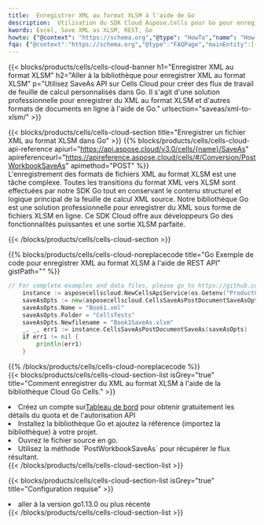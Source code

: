 ```yaml
---
title:  Enregistrer XML au format XLSM à l'aide de Go
description:  Utilisation du SDK Cloud Aspose.Cells pour Go pour enregistrer le fichier au format XML au format XLSM.
kwords: Excel, Save XML as XLSM, REST, Go
howto: {"@context": "https://schema.org","@type": "HowTo","name": "How to save XML as XLSM using the Cells Cloud Go library.","description": "How to save XML as XLSM using the Cells Cloud Go library.","image": {"@type": "ImageObject"},"url": "/go/saveas/xml-to-xlsm/","step": [{ "@type": "HowToStep","name": "How to save XML as XLSM using the Cells Cloud Go library. step 1", "image": {"@type": "ImageObject",},"url": "/go/saveas/xml-to-xlsm/","text": "Register an account at <a href='https://dashboard.aspose.cloud/'>Dashboard</a> to get free API quota & authorization details",},{ "@type": "HowToStep","name": "How to save XML as XLSM using the Cells Cloud Go library. step 1", "image": {"@type": "ImageObject",},"url": "/go/saveas/xml-to-xlsm/","text": "Install Go library and add the reference (import the library) to your project.",},{ "@type": "HowToStep","name": "How to save XML as XLSM using the Cells Cloud Go library. step 1", "image": {"@type": "ImageObject",},"url": "/go/saveas/xml-to-xlsm/","text": "Open the source file in go.",},{ "@type": "HowToStep","name": "How to save XML as XLSM using the Cells Cloud Go library. step 1", "image": {"@type": "ImageObject",},"url": "/go/saveas/xml-to-xlsm/","text": "Use the `PostWorkbookSaveAs` method to retrieve the resulting stream.",}, ],"supply": {"@type": "HowToSupply","name": "document"},"tool": [{"@type": "HowToTool","name": "Goland, Visual Studio Code, Eclipse"},{"@type": "HowToTool","name": "Aspose Cells"}],"totalTime": "PT6M"}
fqa: {"@context":"https://schema.org","@type":"FAQPage","mainEntity":[{"@type":"Question","name":"Why save file as other formats file in C# using REST API?","acceptedAnswer":{"@type":"Answer","text":"Documents are encoded in many ways, and some files may be incompatible with the software you use. To open and read such files, just save them as appropriate file formats.<br/><ol><li>Install .NET SDK and add the reference (import the library) to your project.</li><li>Open the source file in C# using REST API.</li><li>Call the PostWorkbookSaveAsRequest() method, passing an output filename with required extension.</li><li>Get the result of save as a separate file.</li></ol>"}},{"@type":"Question","name":"What file formats can I save as with your C# library?","acceptedAnswer":{"@type":"Answer","text":"We support a variety of file formats for conversion using .NET library, including XLSX, Excel, xls , PDF, CSV, HTML, Markdown, XML, PNG, JPG, TIFF, Json, TXT and many more."}},{"@type":"Question","name":"What is the maximum allowed file size for conversion using this .NET library?","acceptedAnswer":{"@type":"Answer","text":"There are no file size limits for format conversions using .NET library."}}]}
---
```

{{< blocks/products/cells/cells-cloud-banner h1="Enregistrer XML au format XLSM" h2="Aller à la bibliothèque pour enregistrer XML au format XLSM" p="Utilisez SaveAs API sur Cells Cloud pour créer des flux de travail de feuille de calcul personnalisés dans Go. Il s\'agit d\'une solution professionnelle pour enregistrer du XML au format XLSM et d\'autres formats de documents en ligne à l\'aide de Go." urlsection="saveas/xml-to-xlsm/" >}}

{{< blocks/products/cells/cells-cloud-section title="Enregistrer un fichier XML au format XLSM dans Go" >}}
{{% blocks/products/cells/cells-cloud-api-reference apiurl="https://api.aspose.cloud/v3.0/cells/{name}/SaveAs" apireferenceurl="https://apireference.aspose.cloud/cells/#/Conversion/PostWorkbookSaveAs" apimethod="POST" %}}
<br/>
L'enregistrement des formats de fichiers XML au format XLSM est une tâche complexe. Toutes les transitions du format XML vers XLSM sont effectuées par notre SDK Go tout en conservant le contenu structurel et logique principal de la feuille de calcul XML source. Notre bibliothèque Go est une solution professionnelle pour enregistrer du XML sous forme de fichiers XLSM en ligne. Ce SDK Cloud offre aux développeurs Go des fonctionnalités puissantes et une sortie XLSM parfaite.

{{< /blocks/products/cells/cells-cloud-section >}}

{{% blocks/products/cells/cells-cloud-noreplacecode title="Go Exemple de code pour enregistrer XML au format XLSM à l\'aide de REST API" gistPath="" %}}
  
```go
// For complete examples and data files, please go to https://github.com/aspose-cells-cloud/aspose-cells-cloud-go/
    instance := asposecellscloud.NewCellsApiService(os.Getenv("ProductClientId"), os.Getenv("ProductClientSecret"))
    saveAsOpts := new(asposecellscloud.CellsSaveAsPostDocumentSaveAsOpts)
    saveAsOpts.Name = "Book1.xml"
    saveAsOpts.Folder = "CellsTests"
    saveAsOpts.Newfilename = "Book1SaveAs.xlsm"
    _, _, err1 := instance.CellsSaveAsPostDocumentSaveAs(saveAsOpts)
    if err1 != nil {
	    println(err1)
    }
```
  
{{% /blocks/products/cells/cells-cloud-noreplacecode %}}
<br/>
{{< blocks/products/cells/cells-cloud-section-list isGrey="true" title="Comment enregistrer du XML au format XLSM à l\'aide de la bibliothèque Cloud Go Cells." >}}
<li> Créez un compte sur<a href="https://dashboard.aspose.cloud/">Tableau de bord</a> pour obtenir gratuitement les détails du quota et de l'autorisation API</li>
<li>Installez la bibliothèque Go et ajoutez la référence (importez la bibliothèque) à votre projet.</li>
<li>Ouvrez le fichier source en go.</li>
<li>Utilisez la méthode `PostWorkbookSaveAs` pour récupérer le flux résultant.</li>
{{< /blocks/products/cells/cells-cloud-section-list >}}

{{< blocks/products/cells/cells-cloud-section-list isGrey="true" title="Configuration requise" >}}
<li>aller à la version go1.13.0 ou plus récente</li>
{{< /blocks/products/cells/cells-cloud-section-list >}}
